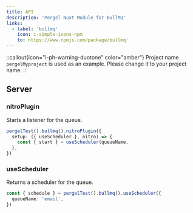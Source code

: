 ```yaml
---
title: API
description: 'Pergel Nuxt Module for BullMQ'
links:
  - label: 'bullmq'
    icon: i-simple-icons-npm
    to: https://www.npmjs.com/package/bullmq'
---
```


::callout{icon="i-ph-warning-duotone" color="amber"}
 Project name `pergelMyproject` is used as an example. Please change it to your project name.
::


## Server

### nitroPlugin

Starts a listener for the queue.

```ts
pergelTest().bullmq().nitroPlugin({
  setup: ({ useScheduler }, nitro) => {
    const { start } = useScheduler(queueName,
  },
})
```

### useScheduler

Returns a scheduler for the queue.

```ts
const { schedule } = pergelTest().bullmq().useScheduler({
  queueName: 'email',
})
```